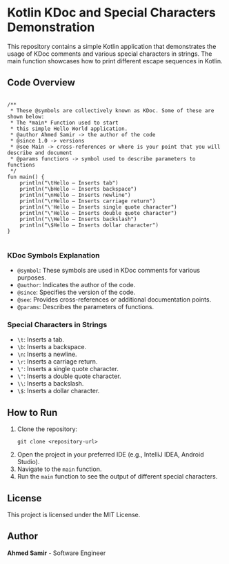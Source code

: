 <body>

<h1>Kotlin KDoc and Special Characters Demonstration</h1>

<p>This repository contains a simple Kotlin application that demonstrates the usage of KDoc comments and various special characters in strings. The main function showcases how to print different escape sequences in Kotlin.</p>

<h2>Code Overview</h2>

<pre>
<code>
/**
 * These @symbols are collectively known as KDoc. Some of these are shown below:
 * The *main* Function used to start
 * this simple Hello World application.
 * @author Ahmed Samir -> the author of the code
 * @since 1.0 -> versions
 * @see Main -> cross-references or where is your point that you will describe and document
 * @params functions -> symbol used to describe parameters to functions
 */
fun main() {
    println("\tHello — Inserts tab")
    println("\bHello — Inserts backspace")
    println("\nHello — Inserts newline")
    println("\rHello — Inserts carriage return")
    println("\'Hello — Inserts single quote character")
    println("\"Hello — Inserts double quote character")
    println("\\Hello — Inserts backslash")
    println("\$Hello — Inserts dollar character")
}
</code>
</pre>

<h3>KDoc Symbols Explanation</h3>

<ul>
    <li><code>@symbol</code>: These symbols are used in KDoc comments for various purposes.</li>
    <li><code>@author</code>: Indicates the author of the code.</li>
    <li><code>@since</code>: Specifies the version of the code.</li>
    <li><code>@see</code>: Provides cross-references or additional documentation points.</li>
    <li><code>@params</code>: Describes the parameters of functions.</li>
</ul>

<h3>Special Characters in Strings</h3>

<ul>
    <li><code>\t</code>: Inserts a tab.</li>
    <li><code>\b</code>: Inserts a backspace.</li>
    <li><code>\n</code>: Inserts a newline.</li>
    <li><code>\r</code>: Inserts a carriage return.</li>
    <li><code>\'</code>: Inserts a single quote character.</li>
    <li><code>\"</code>: Inserts a double quote character.</li>
    <li><code>\\</code>: Inserts a backslash.</li>
    <li><code>\$</code>: Inserts a dollar character.</li>
</ul>

<h2>How to Run</h2>

<ol>
    <li>Clone the repository:
        <pre><code>git clone &lt;repository-url&gt;</code></pre>
    </li>
    <li>Open the project in your preferred IDE (e.g., IntelliJ IDEA, Android Studio).</li>
    <li>Navigate to the <code>main</code> function.</li>
    <li>Run the <code>main</code> function to see the output of different special characters.</li>
</ol>

<h2>License</h2>

<p>This project is licensed under the MIT License.</p>

<h2>Author</h2>

<p><strong>Ahmed Samir</strong> - Software Engineer</p>

</body>
</html>
